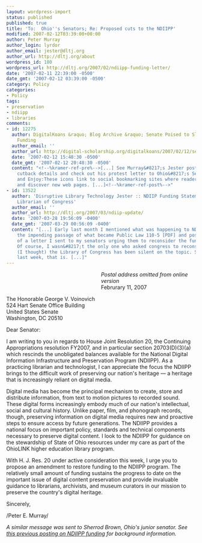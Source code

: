 ```yaml
---
layout: wordpress-import
status: published
published: true
title: 'To:  Ohio''s Senators; Re: Proposed cuts to the NDIIPP'
modified: 2007-02-12T03:39:00+00:00
author: Peter Murray
author_login: lyrdor
author_email: jester@dltj.org
author_url: http://dltj.org/about
wordpress_id: 180
wordpress_url: http://dltj.org/2007/02/ndiipp-funding-letter/
date: '2007-02-11 22:39:00 -0500'
date_gmt: '2007-02-12 03:39:00 -0500'
category: Policy
categories:
- Policy
tags:
- preservation
- ndiipp
- libraries
comments:
- id: 12275
  author: DigitalKoans &raquo; Blog Archive &raquo; Senate Poised to Slash NDIIPP
    Funding
  author_email: ''
  author_url: http://digital-scholarship.org/digitalkoans/2007/02/12/senate-poised-to-slash-ndiipp-funding/
  date: '2007-02-12 15:48:30 -0500'
  date_gmt: '2007-02-12 20:48:30 -0500'
  content: "<!--%kramer-ref-pre%-->[...] See Murray&#8217;s Jester posting for the
    cutback details and check out his protest letter to Ohio&#8217;s Senators. Share
    and Enjoy:These icons link to social bookmarking sites where readers can share
    and discover new web pages. [...]<!--%kramer-ref-post%-->"
- id: 13522
  author: 'Disruptive Library Technology Jester :: NDIIP Funding Statement by the
    Librarian of Congress'
  author_email: ''
  author_url: http://dltj.org/2007/03/ndiip-update/
  date: '2007-03-28 19:56:09 -0400'
  date_gmt: '2007-03-29 00:56:09 -0400'
  content: "[...] Early last month I mentioned what was happening to NDIIP funds with
    the impending passage of what became Public Law 110-5 [PDF] and posted a copy
    of a letter I sent to my senators urging them to reconsider the funding rescission.
    Of course, I wasn&#8217;t the only one who asked congress to reconsider. Strangely
    (I thought) the Library of Congress has been silent on the topic. Silent until
    last week, that is. [...]"
---
```

<div style="margin-left: 50%">
<i>Postal address omitted from online version</i><br />
Februrary 11, 2007
</div>
<p>The Honorable George V. Voinovich<br />
524 Hart Senate Office Building<br />
United States Senate<br />
Washington, DC 20510</p>
<p>Dear Senator:</p>
<p>I am writing to you in regards to House Joint Resolution 20, the Continuing Appropriations resolution FY2007, and in particular section 20703(D)(3)(a) which rescinds the unobligated balances available for the National Digital Information Infrastructure and Preservation Program (NDIIPP).  As a practicing librarian and technologist, I can appreciate the focus the NDIIPP brings to the difficult work of preserving our nation's heritage &mdash; a heritage that is increasingly reliant on digital media.</p>
<p>Digital media has become the principal mechanism to create, store and distribute information, from text to motion pictures to recorded sound. These digital forms increasingly embody much of our nation's intellectual, social and cultural history.  Unlike paper, film, and phonograph records, though, preserving information on digital media requires new and proactive steps to ensure access by future generations.  The NDIIPP provides a national focus on important policy, standards and technical components necessary to preserve digital content.  I look to the NDIIPP for guidance on the stewardship of State of Ohio resources under my care as part of the OhioLINK higher education library program.</p>
<p>With H. J. Res. 20 under active consideration this week, I urge you to propose an amendment to restore funding to the NDIIPP program.  The relatively small amount of funding sustains the progress to date on the important issue of digital content preservation and provide invaluable guidance to librarians, archivists, and museum curators in our mission to preserve the country's digital heritage.</p>
<p>Sincerely,</p>
<p>/Peter E. Murray/</p>
<address>
A similar message was sent to Sherrod Brown, Ohio's junior senator.  See <a href="/article/ndiipp-funding/">this previous posting on NDIIPP funding</a> for background information.<br />
</address>
